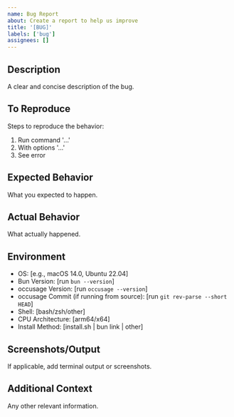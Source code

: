 ```yaml
---
name: Bug Report
about: Create a report to help us improve
title: '[BUG]'
labels: ['bug']
assignees: []
---
```


## Description

A clear and concise description of the bug.

## To Reproduce

Steps to reproduce the behavior:

1. Run command '...'
2. With options '...'
3. See error

## Expected Behavior

What you expected to happen.

## Actual Behavior

What actually happened.

## Environment

- OS: [e.g., macOS 14.0, Ubuntu 22.04]
- Bun Version: [run `bun --version`]
- occusage Version: [run `occusage --version`]
- occusage Commit (if running from source): [run `git rev-parse --short HEAD`]
- Shell: [bash/zsh/other]
- CPU Architecture: [arm64/x64]
- Install Method: [install.sh | bun link | other]

## Screenshots/Output

If applicable, add terminal output or screenshots.

## Additional Context

Any other relevant information.
